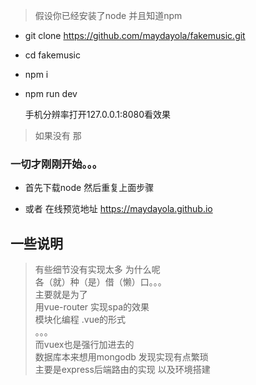 
> 假设你已经安装了node 并且知道npm 


* git clone https://github.com/maydayola/fakemusic.git

* cd fakemusic

* npm i

* npm run dev

    手机分辨率打开127.0.0.1:8080看效果
> 如果没有 那
### 一切才刚刚开始。。。

* 首先下载node 
  然后重复上面步骤


* 或者 在线预览地址 https://maydayola.github.io



## 一些说明 ##
> 有些细节没有实现太多  为什么呢 <br>
 各（就）种（是）借（懒）口。。。<br>
 主要就是为了<br>
     用vue-router 实现spa的效果<br>
     模块化编程 .vue的形式<br>
     。。。<br>
 而vuex也是强行加进去的<br>
 数据库本来想用mongodb 发现实现有点繁琐<br>
 主要是express后端路由的实现 以及环境搭建<br>


